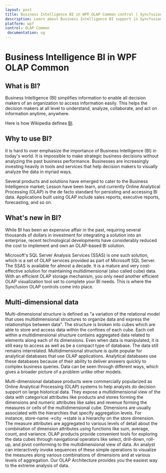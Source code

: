 ```yaml
---
layout: post
title: Business Intelligence BI in WPF OLAP Common control | Syncfusion
description: Learn about Business Intelligence BI support in Syncfusion WPF OLAP Common control, its elements and more details.
platform: wpf
control: OLAP Common
 documentation: ug
---
```


# Business Intelligence BI in WPF OLAP Common

## What is BI?

Business Intelligence (BI) simplifies information to enable all decision makers of an organization to access information easily. This helps the decision makers at all level to understand, analyze, collaborate, and act on information anytime, anywhere.

Here is how Wikipedia defines [BI](http://en.wikipedia.org/wiki/Business_intelligence).

## Why to use BI?

It is hard to over emphasize the importance of Business Intelligence (BI) in today's world. It is impossible to make strategic business decisions without analyzing the past business performance. Businesses are increasingly investing heavily in tools and services that help decision makers to visually analyze the data in myriad ways. 

Several products and solutions have emerged to cater to the Business Intelligence market; Lesson have been learn, and currently Online Analytical Processing (OLAP) is the de facto standard for persisting and accessing BI data. Applications built using OLAP include sales reports, executive reports, forecasting, and so on.

## What's new in BI?

While BI has been an expensive affair in the past, requiring several thousands of dollars in investment for integrating a solution into an enterprise, recent technological developments have considerably reduced the cost to implement and own an OLAP-based BI solution. 

Microsoft's SQL Server Analysis Services (SSAS) is one such solution, which is a set of OLAP services provided as part of Microsoft SQL Server. The SSAS is available for almost a decade. It is a mature and very cost-effective solution for maintaining multidimensional (also called cube) data. With an efficient OLAP storage mechanism, you only need another efficient OLAP visualization tool set to complete your BI needs. This is where the Syncfusion OLAP controls come into place.

## Multi-dimensional data

Multi-dimensional structure is defined as "a variation of the relational model that uses multidimensional structures to organize data and express the relationships between data". The structure is broken into cubes which are able to store and access data within the confines of each cube. Each cell within a multidimensional structure contains aggregated data related to elements along each of its dimensions. Even when data is manipulated, it is still easy to access as well as be a compact type of database. The data still remains interrelated. Multidimensional structure is quite popular for analytical databases that use OLAP applications. Analytical databases use these databases because of their ability to deliver answers quickly to complex business queries. Data can be seen through different ways, which gives a broader picture of a problem unlike other models.

Multi-dimensional database products were commercially popularized as Online Analytical Processing (OLAP) systems to help analysts do decision support on large historical data. They expose a multidimensional view of the data with categorical attributes like products and stores forming the dimensions and numeric attributes like sales and revenue forming the measures or cells of the multidimensional cube. Dimensions are usually associated with the hierarchies that specify aggregation levels. For instance, store-name ->city ->state is a hierarchy on the store dimension. The measure attributes are aggregated to various levels of detail about the combination of dimension attributes using functions like sum, average, count, and variance. OLAP products provide convenient tools for exploring the data cubes through navigational operators like select, drill-down, roll-up, and pivot conforming to the multidimensional view of data. An analyst can interactively invoke sequences of these simple operations to visualize the measures along various combinations of dimensions and at various levels of aggregation. Our OLAP Architecture provides you the easiest way to the extreme analysis of data.




